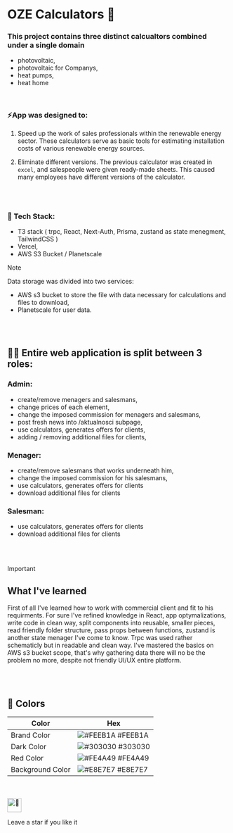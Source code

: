 # OZE Calculators 🔢

### This project contains three distinct calcualtors combined under a single domain
- photovoltaic,
- photovoltaic for Companys,
- heat pumps,
- heat home


<br/>


### ⚡App was designed to:


1. Speed up the work of
sales professionals within the renewable energy sector. These
calculators serve as basic tools for estimating installation costs of
various renewable energy sources. 

2. Eliminate different versions. The previous calculator was created in ``excel``, and salespeople were given ready-made sheets. This caused many employees have different versions of the calculator. 

<br/>
<br/>

 ### 📖 Tech Stack:
- T3 stack ( trpc, React, Next-Auth, Prisma, zustand as state menegment, TailwindCSS )
- Vercel,
- AWS S3 Bucket / Planetscale

> [!NOTE] 
>Data storage was divided into two services:
> - AWS s3 bucket to store the file with data necessary for calculations and files to  download,
> - Planetscale for user data.


<br/>
<br/>

## 🧖🏽 Entire web application is split between 3 roles:
### Admin:
  - create/remove menagers and salesmans,
  - change prices of each element,
  - change the imposed commission for menagers and salesmans,
  - post fresh news into /aktualnosci subpage,
  - use calculators, generates offers for clients,
  - adding / removing additional files for clients,
### Menager:
  - create/remove salesmans that works underneath him,
  - change the imposed commission for his salesmans,
  - use calculators, generates offers for clients
  - download additional files for clients
### Salesman:
  - use calculators, generates offers for clients
  - download additional files for clients


<br/>
<br/>

> [!IMPORTANT]
>## What I've learned
>First of all I've learned how to work with commercial client and fit to his requirments. For sure I've refined knowledge in React, app optymalizations, write code in clean way, split components into reusable, smaller pieces, read friendly folder structure, pass props between functions, zustand is another state menager I've come to know. 
Trpc was used rather schematicly but in readable and clean way. I've mastered the basics on AWS s3 bucket scope, that's why gathering data there will no be the problem no more, despite not friendly UI/UX entire platform.

<br/>
<br/>

## 🎨 Colors 

| Color           | Hex                                                                  |
| --------------- | -------------------------------------------------------------------- |
| Brand Color     | ![#FEEB1A](https://via.placeholder.com/15/FEEB1A/FEEB1A.png) #FEEB1A |
| Dark Color      | ![#303030](https://via.placeholder.com/15/303030/303030.png) #303030 |
| Red Color       | ![#FE4A49](https://via.placeholder.com/15/FE4A49/FE4A49.png) #FE4A49 |
| Background Color     | ![#E8E7E7](https://via.placeholder.com/15/E8E7E7/E8E7E7.png) #E8E7E7 |


<br/>
<br/>

<img src="https://fonts.gstatic.com/s/e/notoemoji/latest/1f31f/512.gif" alt="🌟" width="32" height="32">

Leave a star if you like it 


